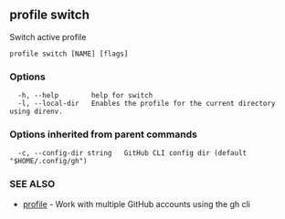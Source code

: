## profile switch

Switch active profile

```
profile switch [NAME] [flags]
```

### Options

```
  -h, --help        help for switch
  -l, --local-dir   Enables the profile for the current directory using direnv.
```

### Options inherited from parent commands

```
  -c, --config-dir string   GitHub CLI config dir (default "$HOME/.config/gh")
```

### SEE ALSO

* [profile](profile.md)	 - Work with multiple GitHub accounts using the gh cli


